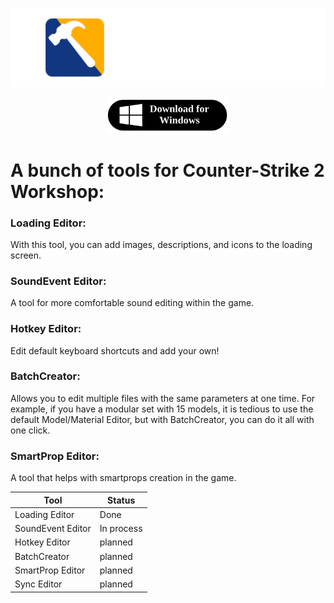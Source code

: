 
<p align="center">
    <a href="https://github.com/dertwist/Hammer5Tools">
        <img alt="header" src="readme/header_0.png" width="512">
    </a>
</p>


<p align="center">
    <a href="https://discord.gg/JzcHMFbCEC">
        <img src="https://raw.githubusercontent.com/garlontas/buttons/main/buttons/150x44/windows-download.svg" width="196">
    </a>
</p>

# A bunch of tools for Counter-Strike 2 Workshop:
### Loading Editor:
With this tool, you can add images, descriptions, and icons to the loading screen.

### SoundEvent Editor:
A tool for more comfortable sound editing within the game.

### Hotkey Editor:
Edit default keyboard shortcuts and add your own!

### BatchCreator:
Allows you to edit multiple files with the same parameters at one time. For example, if you have a modular set with 15 models, it is tedious to use the default Model/Material Editor, but with BatchCreator, you can do it all with one click.

### SmartProp Editor:
A tool that helps with smartprops creation in the game.



| Tool | Status |
| ------ | ------ |
| Loading Editor | Done |
| SoundEvent Editor | In process |
| Hotkey Editor | planned |
| BatchCreator | planned |
| SmartProp Editor | planned |
| Sync Editor | planned |

